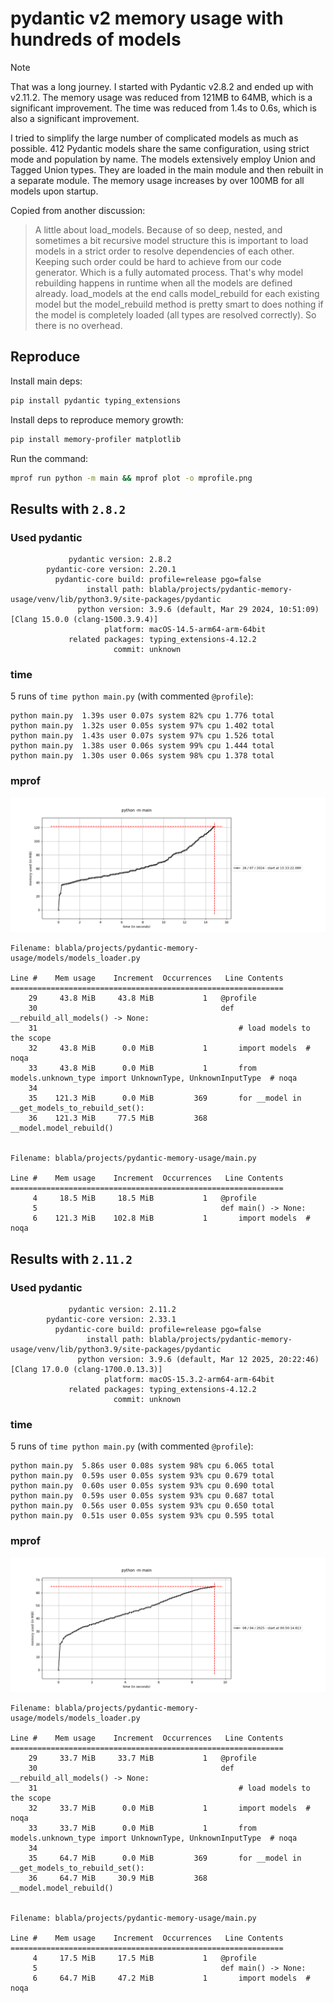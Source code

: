# pydantic v2 memory usage with hundreds of models 

> [!NOTE]  
> That was a long journey. 
> I started with Pydantic v2.8.2 and ended up with v2.11.2. 
> The memory usage was reduced from 121MB to 64MB, which is a significant improvement.
> The time was reduced from 1.4s to 0.6s, which is also a significant improvement.

I tried to simplify the large number of complicated models as much as possible. 412 Pydantic models share the same configuration, using strict mode and population by name. The models extensively employ Union and Tagged Union types. They are loaded in the main module and then rebuilt in a separate module. The memory usage increases by over 100MB for all models upon startup.

Copied from another discussion:
> A little about load_models. Because of so deep, nested, and sometimes a bit recursive model structure this is important to load models in a strict order to resolve dependencies of each other. Keeping such order could be hard to achieve from our code generator. Which is a fully automated process. That's why model rebuilding happens in runtime when all the models are defined already. load_models at the end calls model_rebuild for each existing model but the model_rebuild method is pretty smart to does nothing if the model is completely loaded (all types are resolved correctly). So there is no overhead.

## Reproduce

Install main deps:
```bash
pip install pydantic typing_extensions
```

Install deps to reproduce memory growth:
```bash
pip install memory-profiler matplotlib
```

Run the command:
```bash
mprof run python -m main && mprof plot -o mprofile.png
```

## Results with `2.8.2`

### Used pydantic

```text
             pydantic version: 2.8.2
        pydantic-core version: 2.20.1
          pydantic-core build: profile=release pgo=false
                 install path: blabla/projects/pydantic-memory-usage/venv/lib/python3.9/site-packages/pydantic
               python version: 3.9.6 (default, Mar 29 2024, 10:51:09)  [Clang 15.0.0 (clang-1500.3.9.4)]
                     platform: macOS-14.5-arm64-arm-64bit
             related packages: typing_extensions-4.12.2
                       commit: unknown
```

### time

5 runs of `time python main.py` (with commented `@profile`):
```text
python main.py  1.39s user 0.07s system 82% cpu 1.776 total
python main.py  1.32s user 0.05s system 97% cpu 1.402 total
python main.py  1.43s user 0.07s system 97% cpu 1.526 total
python main.py  1.38s user 0.06s system 99% cpu 1.444 total
python main.py  1.30s user 0.06s system 98% cpu 1.378 total
```

### mprof

![results.png](results.png)

```text
Filename: blabla/projects/pydantic-memory-usage/models/models_loader.py

Line #    Mem usage    Increment  Occurrences   Line Contents
=============================================================
    29     43.8 MiB     43.8 MiB           1   @profile
    30                                         def __rebuild_all_models() -> None:
    31                                             # load models to the scope
    32     43.8 MiB      0.0 MiB           1       import models  # noqa
    33     43.8 MiB      0.0 MiB           1       from models.unknown_type import UnknownType, UnknownInputType  # noqa
    34                                         
    35    121.3 MiB      0.0 MiB         369       for __model in __get_models_to_rebuild_set():
    36    121.3 MiB     77.5 MiB         368           __model.model_rebuild()


Filename: blabla/projects/pydantic-memory-usage/main.py

Line #    Mem usage    Increment  Occurrences   Line Contents
=============================================================
     4     18.5 MiB     18.5 MiB           1   @profile
     5                                         def main() -> None:
     6    121.3 MiB    102.8 MiB           1       import models  # noqa
```

## Results with `2.11.2` 

### Used pydantic

```text
             pydantic version: 2.11.2
        pydantic-core version: 2.33.1
          pydantic-core build: profile=release pgo=false
                 install path: blabla/projects/pydantic-memory-usage/venv/lib/python3.9/site-packages/pydantic
               python version: 3.9.6 (default, Mar 12 2025, 20:22:46)  [Clang 17.0.0 (clang-1700.0.13.3)]
                     platform: macOS-15.3.2-arm64-arm-64bit
             related packages: typing_extensions-4.12.2
                       commit: unknown
```

### time

5 runs of `time python main.py` (with commented `@profile`):
```text
python main.py  5.86s user 0.08s system 98% cpu 6.065 total
python main.py  0.59s user 0.05s system 93% cpu 0.679 total
python main.py  0.60s user 0.05s system 93% cpu 0.690 total
python main.py  0.59s user 0.05s system 93% cpu 0.687 total
python main.py  0.56s user 0.05s system 93% cpu 0.650 total
python main.py  0.51s user 0.05s system 93% cpu 0.595 total
```

### mprof

![results_new.png](results_new.png)

```text
Filename: blabla/projects/pydantic-memory-usage/models/models_loader.py

Line #    Mem usage    Increment  Occurrences   Line Contents
=============================================================
    29     33.7 MiB     33.7 MiB           1   @profile
    30                                         def __rebuild_all_models() -> None:
    31                                             # load models to the scope
    32     33.7 MiB      0.0 MiB           1       import models  # noqa
    33     33.7 MiB      0.0 MiB           1       from models.unknown_type import UnknownType, UnknownInputType  # noqa
    34                                         
    35     64.7 MiB      0.0 MiB         369       for __model in __get_models_to_rebuild_set():
    36     64.7 MiB     30.9 MiB         368           __model.model_rebuild()


Filename: blabla/projects/pydantic-memory-usage/main.py

Line #    Mem usage    Increment  Occurrences   Line Contents
=============================================================
     4     17.5 MiB     17.5 MiB           1   @profile
     5                                         def main() -> None:
     6     64.7 MiB     47.2 MiB           1       import models  # noqa
```
